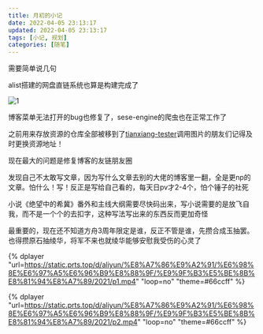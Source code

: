 ```yaml
---
title: 月初的小记
date: 2022-04-05 23:13:17
updated: 2022-04-05 23:13:17
tags: [小记, 规划]
categories: [随笔]
---
```

需要简单说几句

alist搭建的网盘直链系统也算是构建完成了

![1](https://assets.prts.top/images/article/2022/04/20220405234846.jpeg)

<!-- more -->

博客菜单无法打开的bug也修复了，sese-engine的爬虫也在正常工作了

之前用来存放资源的仓库全部被移到了[tianxiang-tester](https://github.com/tianxiang-tester)调用图片的朋友们记得及时更换资源地址！

现在最大的问题是修复博客的友链朋友圈

发现自己不太敢写文章，因为写什么文章去别的大佬的博客里一翻，全是更np的文章。怕什么！写！反正是写给自己看的，每天日pv才2-4个，怕个锤子的社死

小说《绝望中的希冀》番外和主线大纲需要尽快码出来，写小说需要的是放飞自我，而不是一个个的去扣字，这种写法写出来的东西反而更加奇怪

最重要的，现在还不知道方舟3周年限定是谁，反正不管是谁，先攒合成玉抽罢。也得攒原石抽绫华，将军不来也就绫华能够安慰我受伤的心灵了

{% dplayer "url=https://static.prts.top/d/aliyun/%E8%A7%86%E9%A2%91/%E6%98%8E%E6%97%A5%E6%96%B9%E8%88%9F/%E9%9F%B3%E5%BE%8B%E8%81%94%E8%A7%89/2021/p1.mp4" "loop=no" "theme=#66ccff" %}

{% dplayer "url=https://static.prts.top/d/aliyun/%E8%A7%86%E9%A2%91/%E6%98%8E%E6%97%A5%E6%96%B9%E8%88%9F/%E9%9F%B3%E5%BE%8B%E8%81%94%E8%A7%89/2021/p2.mp4" "loop=no" "theme=#66ccff" %}
